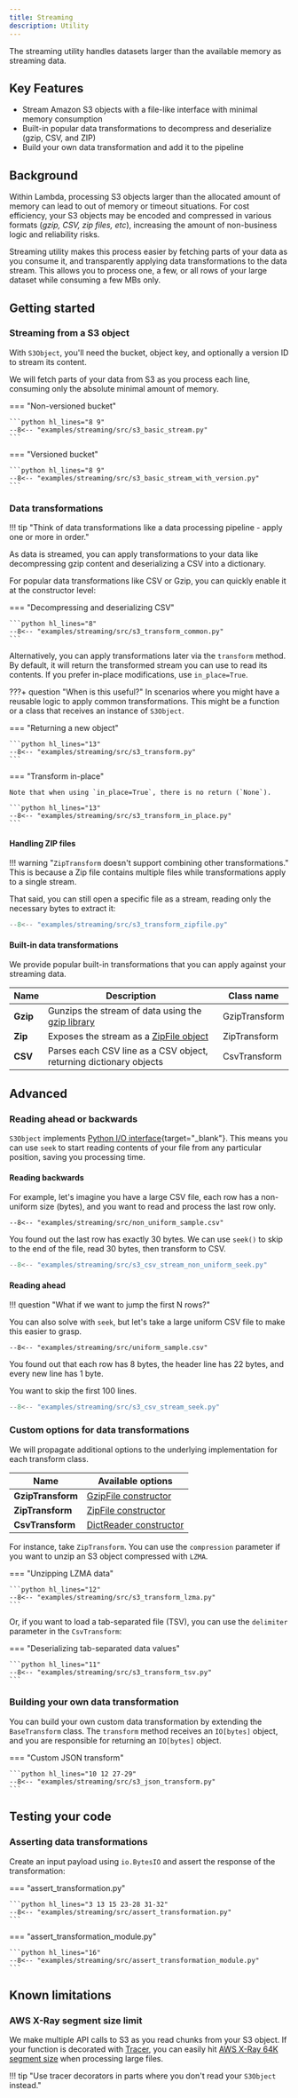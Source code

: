 ```yaml
---
title: Streaming
description: Utility
---
```


The streaming utility handles datasets larger than the available memory as streaming data.

## Key Features

* Stream Amazon S3 objects with a file-like interface with minimal memory consumption
* Built-in popular data transformations to decompress and deserialize (gzip, CSV, and ZIP)
* Build your own data transformation and add it to the pipeline

## Background

Within Lambda, processing S3 objects larger than the allocated amount of memory can lead to out of memory or timeout situations. For cost efficiency, your S3 objects may be encoded and compressed in various formats (_gzip, CSV, zip files, etc_), increasing the  amount of non-business logic and reliability risks.

Streaming utility makes this process easier by fetching parts of your data as you consume it, and transparently applying data transformations to the data stream. This allows you to process one, a few, or all rows of your large dataset while consuming a few MBs only.

## Getting started

### Streaming from a S3 object

With `S3Object`, you'll need the bucket, object key, and optionally a version ID to stream its content.

We will fetch parts of your data from S3 as you process each line, consuming only the absolute minimal amount of memory.

=== "Non-versioned bucket"

    ```python hl_lines="8 9"
    --8<-- "examples/streaming/src/s3_basic_stream.py"
    ```

=== "Versioned bucket"

    ```python hl_lines="8 9"
    --8<-- "examples/streaming/src/s3_basic_stream_with_version.py"
    ```

### Data transformations

!!! tip "Think of data transformations like a data processing pipeline - apply one or more in order."

As data is streamed, you can apply transformations to your data like decompressing gzip content and deserializing a CSV into a dictionary.

For popular data transformations like CSV or Gzip, you can quickly enable it at the constructor level:

=== "Decompressing and deserializing CSV"

    ```python hl_lines="8"
    --8<-- "examples/streaming/src/s3_transform_common.py"
    ```

Alternatively, you can apply transformations later via the `transform` method. By default, it will return the transformed stream you can use to read its contents. If you prefer in-place modifications, use `in_place=True`.

???+ question "When is this useful?"
    In scenarios where you might have a reusable logic to apply common transformations. This might be a function or a class that receives an instance of `S3Object`.

=== "Returning a new object"

    ```python hl_lines="13"
    --8<-- "examples/streaming/src/s3_transform.py"
    ```

=== "Transform in-place"

    Note that when using `in_place=True`, there is no return (`None`).

    ```python hl_lines="13"
    --8<-- "examples/streaming/src/s3_transform_in_place.py"
    ```

#### Handling ZIP files

!!! warning "`ZipTransform` doesn't support combining other transformations."
    This is because a Zip file contains multiple files while transformations apply to a single stream.

That said, you can still open a specific file as a stream, reading only the necessary bytes to extract it:

```python hl_lines="6" title="Reading an individual file in the zip as a stream"
--8<-- "examples/streaming/src/s3_transform_zipfile.py"
```

#### Built-in data transformations

We provide popular built-in transformations that you can apply against your streaming data.

| Name     | Description                                                                                      | Class name    |
| -------- | ------------------------------------------------------------------------------------------------ | ------------- |
| **Gzip** | Gunzips the stream of data using the [gzip library](https://docs.python.org/3/library/gzip.html) | GzipTransform |
| **Zip**  | Exposes the stream as a [ZipFile object](https://docs.python.org/3/library/zipfile.html)         | ZipTransform  |
| **CSV**  | Parses each CSV line as a CSV object, returning dictionary objects                               | CsvTransform  |

## Advanced

### Reading ahead or backwards

`S3Object` implements [Python I/O interface](https://docs.python.org/3/tutorial/inputoutput.html){target="_blank"}. This means you can use `seek` to start reading contents of your file from any particular position, saving you processing time.

#### Reading backwards

For example, let's imagine you have a large CSV file, each row has a non-uniform size (bytes), and you want to read and process the last row only.

```csv title="non_uniform_sample.csv"
--8<-- "examples/streaming/src/non_uniform_sample.csv"
```

You found out the last row has exactly 30 bytes. We can use `seek()` to skip to the end of the file, read 30 bytes, then transform to CSV.

```python title="Reading only the last CSV row" hl_lines="16 18"
--8<-- "examples/streaming/src/s3_csv_stream_non_uniform_seek.py"
```

#### Reading ahead

!!! question "What if we want to jump the first N rows?"

You can also solve with `seek`, but let's take a large uniform CSV file to make this easier to grasp.

```csv title="uniform_sample.csv"
--8<-- "examples/streaming/src/uniform_sample.csv"
```

You found out that each row has 8 bytes, the header line has 22 bytes, and every new line has 1 byte.

You want to skip the first 100 lines.

```python hl_lines="28 31" title="Skipping the first 100 rows"
--8<-- "examples/streaming/src/s3_csv_stream_seek.py"
```

### Custom options for data transformations

We will propagate additional options to the underlying implementation for each transform class.

| Name              | Available options                                                                     |
| ----------------- | ------------------------------------------------------------------------------------- |
| **GzipTransform** | [GzipFile constructor](https://docs.python.org/3/library/gzip.html#gzip.GzipFile)     |
| **ZipTransform**  | [ZipFile constructor](https://docs.python.org/3/library/zipfile.html#zipfile.ZipFile) |
| **CsvTransform**  | [DictReader constructor](https://docs.python.org/3/library/csv.html#csv.DictReader)   |

For instance, take `ZipTransform`. You can use the `compression` parameter if you want to unzip an S3 object compressed with `LZMA`.

=== "Unzipping LZMA data"

    ```python hl_lines="12"
    --8<-- "examples/streaming/src/s3_transform_lzma.py"
    ```

Or, if you want to load a tab-separated file (TSV), you can use the `delimiter` parameter in the `CsvTransform`:

=== "Deserializing tab-separated data values"

    ```python hl_lines="11"
    --8<-- "examples/streaming/src/s3_transform_tsv.py"
    ```

### Building your own data transformation

You can build your own custom data transformation by extending the `BaseTransform` class. The `transform` method receives an `IO[bytes]` object, and you are responsible for returning an `IO[bytes]` object.

=== "Custom JSON transform"

    ```python hl_lines="10 12 27-29"
    --8<-- "examples/streaming/src/s3_json_transform.py"
    ```

## Testing your code

### Asserting data transformations

Create an input payload using `io.BytesIO` and assert the response of the transformation:

=== "assert_transformation.py"

    ```python hl_lines="3 13 15 23-28 31-32"
    --8<-- "examples/streaming/src/assert_transformation.py"
    ```

=== "assert_transformation_module.py"

    ```python hl_lines="16"
    --8<-- "examples/streaming/src/assert_transformation_module.py"
    ```

## Known limitations

### AWS X-Ray segment size limit

We make multiple API calls to S3 as you read chunks from your S3 object. If your function is decorated with [Tracer](./../core/tracer.md), you can easily hit [AWS X-Ray 64K segment size](https://docs.aws.amazon.com/general/latest/gr/xray.html#limits_xray) when processing large files.

!!! tip "Use tracer decorators in parts where you don't read your `S3Object` instead."
